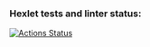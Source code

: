 ### Hexlet tests and linter status:
[![Actions Status](https://github.com/SevaErshov/python-project-lvl2/workflows/hexlet-check/badge.svg)](https://github.com/SevaErshov/python-project-lvl2/actions)